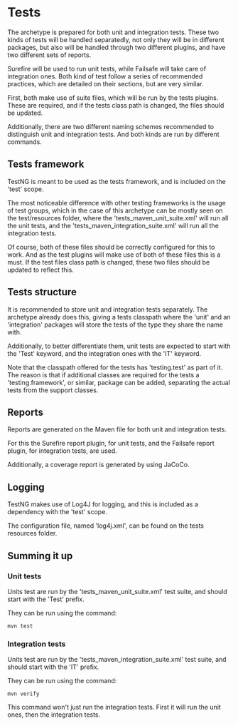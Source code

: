 # Tests

The archetype is prepared for both unit and integration tests. These two kinds of tests will be handled separatedly, not only they will be in different packages, but also will be handled through two different plugins, and have two different sets of reports.

Surefire will be used to run unit tests, while Failsafe will take care of integration ones. Both kind of test follow a series of recommended practices, which are detailed on their sections, but are very similar.

First, both make use of suite files, which will be run by the tests plugins. These are required, and if the tests class path is changed, the files should be updated.

Additionally, there are two different naming schemes recommended to distinguish unit and integration tests. And both kinds are run by different commands.

## Tests framework

TestNG is meant to be used as the tests framework, and is included on the 'test' scope.

The most noticeable difference with other testing frameworks is the usage of test groups, which in the case of this archetype can be mostly seen on the test/resources folder, where the 'tests\_maven\_unit\_suite.xml' will run all the unit tests, and the 'tests\_maven\_integration\_suite.xml' will run all the integration tests.

Of course, both of these files should be correctly configured for this to work. And as the test plugins will make use of both of these files this is a must. If the test files class path is changed, these two files should be updated to reflect this.

## Tests structure

It is recommended to store unit and integration tests separately. The archetype already does this, giving a tests classpath where the 'unit' and an 'integration' packages will store the tests of the type they share the name with.

Additionally, to better differentiate them, unit tests are expected to start with the 'Test' keyword, and the integration ones with the 'IT' keyword.

Note that the classpath offered for the tests has 'testing.test' as part of it. The reason is that if additional classes are required for the tests a 'testing.framework', or similar, package can be added, separating the actual tests from the support classes.

## Reports

Reports are generated on the Maven file for both unit and integration tests.

For this the Surefire report plugin, for unit tests, and the Failsafe report plugin, for integration tests, are used.

Additionally, a coverage report is generated by using JaCoCo.

## Logging

TestNG makes use of Log4J for logging, and this is included as a dependency with the 'test' scope.

The configuration file, named 'log4j.xml', can be found on the tests resources folder.

## Summing it up

### Unit tests

Units test are run by the 'tests\_maven\_unit\_suite.xml' test suite, and should start with the 'Test' prefix.

They can be run using the command:

```
mvn test
```

### Integration tests

Units test are run by the 'tests\_maven\_integration\_suite.xml' test suite, and should start with the 'IT' prefix.

They can be run using the command:

```
mvn verify
```

This command won't just run the integration tests. First it will run the unit ones, then the integration tests.